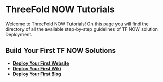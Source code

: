 # ThreeFold NOW Tutorials

Welcome to ThreeFold NOW Tutorials! On this page you will find the directory of all the available step-by-step guidelines of TF NOW solution Deployment.

## Build Your First TF NOW Solutions

- [__Deploy Your First Website__](website.md)
- [__Deploy Your First Wiki__](wiki.md)
- [__Deploy Your First Blog__](blog.md)